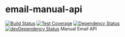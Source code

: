 # email-manual-api
[![Build Status](https://travis-ci.org/Financial-Times/email-manual-api.svg?branch=master)](https://travis-ci.org/Financial-Times/email-manual-api) [![Test Coverage](https://codeclimate.com/github/Financial-Times/email-manual-api/badges/coverage.svg)](https://codeclimate.com/github/Financial-Times/email-manual-api/coverage) [![Dependency Status](https://david-dm.org/Financial-Times/email-manual-api.svg)](https://david-dm.org/Financial-Times/email-manual-api) [![devDependency Status](https://david-dm.org/Financial-Times/email-manual-api/dev-status.svg)](https://david-dm.org/Financial-Times/email-manual-api#info=devDependencies)
Manual Email API
